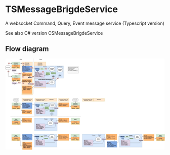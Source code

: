 # TSMessageBrigdeService
A websocket Command, Query, Event message service (Typescript version)

See also C# version CSMessageBrigdeService


## Flow diagram

![alt text](docs/CommandServiceDiagram.jpg)